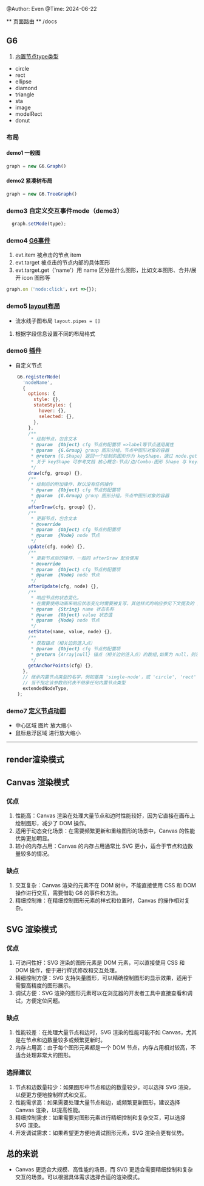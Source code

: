 @Author: Even
@Time: 2024-06-22


** 页面路由 **
/docs 



## G6

1. [内置节点type类型](https://g6.antv.antgroup.com/manual/middle/elements/nodes/default-node)
- circle
- rect 
- ellipse
- diamond
- triangle
- sta
- image
- modelRect
- donut



### 布局

#### demo1 一般图 
```js
graph = new G6.Graph()
```

#### demo2 紧凑树布局
```js
graph = new G6.TreeGraph()
```

### demo3 自定义交互事件mode（demo3）
```js
  graph.setMode(type);
```


### demo4 [G6事件](https://g6.antv.antgroup.com/manual/middle/states/bind-event) 
1. evt.item 被点击的节点 item
2. evt.target 被点击的节点内部的具体图形
3. evt.target.get（'name'）用 name 区分是什么图形，比如文本图形、合并/展开 icon 图形等
```js
graph.on（'node:click'，evt =>{});
```


### demo5 [layout布局](https://g6.antv.antgroup.com/manual/middle/layout/graph-layout)

- 流水线子图布局 `layout.pipes = []`
1. 根据字段信息设置不同的布局格式


### demo6 [插件](https://g6.antv.antgroup.com/api/plugins#edge-bundling) 

- 自定义节点

```js
    G6.registerNode(
      'nodeName',
      {
        options: {
          style: {},
          stateStyles: {
            hover: {},
            selected: {},
          },
        },
        /**
         * 绘制节点，包含文本
         * @param  {Object} cfg 节点的配置项 =>label等节点通用属性
         * @param  {G.Group} group 图形分组，节点中图形对象的容器
         * @return {G.Shape} 返回一个绘制的图形作为 keyShape，通过 node.get('keyShape') 可以获取。
         * 关于 keyShape 可参考文档 核心概念-节点/边/Combo-图形 Shape 与 keyShape
         */
        draw(cfg, group) {},
        /**
         * 绘制后的附加操作，默认没有任何操作
         * @param  {Object} cfg 节点的配置项
         * @param  {G.Group} group 图形分组，节点中图形对象的容器
         */
        afterDraw(cfg, group) {},
        /**
         * 更新节点，包含文本
         * @override
         * @param  {Object} cfg 节点的配置项
         * @param  {Node} node 节点
         */
        update(cfg, node) {},
        /**
         * 更新节点后的操作，一般同 afterDraw 配合使用
         * @override
         * @param  {Object} cfg 节点的配置项
         * @param  {Node} node 节点
         */
        afterUpdate(cfg, node) {},
        /**
         * 响应节点的状态变化。
         * 在需要使用动画来响应状态变化时需要被复写，其他样式的响应参见下文提及的 [配置状态样式] 文档
         * @param  {String} name 状态名称
         * @param  {Object} value 状态值
         * @param  {Node} node 节点
         */
        setState(name, value, node) {},
        /**
         * 获取锚点（相关边的连入点）
         * @param  {Object} cfg 节点的配置项
         * @return {Array|null} 锚点（相关边的连入点）的数组,如果为 null，则没有控制点
         */
        getAnchorPoints(cfg) {},
      },
      // 继承内置节点类型的名字，例如基类 'single-node'，或 'circle', 'rect' 等
      // 当不指定该参数则代表不继承任何内置节点类型
      extendedNodeType,
    );
```



### demo7 [定义节点动画](https://g6.antv.antgroup.com/api/plugins#edge-bundling) 
  - 中心区域 图片 放大缩小
  - 鼠标悬浮区域 进行放大缩小


---

## render渲染模式

## Canvas 渲染模式

### 优点
  1. 性能高：Canvas 渲染在处理大量节点和边时性能较好，因为它直接在画布上绘制图形，减少了 DOM 操作。
  2. 适用于动态变化场景：在需要频繁更新和重绘图形的场景中，Canvas 的性能优势更加明显。
  3. 较小的内存占用：Canvas 的内存占用通常比 SVG 更小，适合于节点和边数量较多的情况。

### 缺点
  1. 交互复杂：Canvas 渲染的元素不在 DOM 树中，不能直接使用 CSS 和 DOM 操作进行交互，需要借助 G6 的事件和方法。
  2. 精细控制难：在精细控制图形元素的样式和位置时，Canvas 的操作相对复杂。

## SVG 渲染模式

### 优点
  1. 可访问性好：SVG 渲染的图形元素是 DOM 元素，可以直接使用 CSS 和 DOM 操作，便于进行样式修改和交互处理。
  2. 精细控制方便：SVG 支持矢量图形，可以精确控制图形的显示效果，适用于需要高精度的图形展示。
  3. 调试方便：SVG 渲染的图形元素可以在浏览器的开发者工具中直接查看和调试，方便定位问题。

### 缺点
  1. 性能较差：在处理大量节点和边时，SVG 渲染的性能可能不如 Canvas，尤其是在节点和边数量较多或频繁更新时。
  2. 内存占用高：由于每个图形元素都是一个 DOM 节点，内存占用相对较高，不适合处理非常大的图形。

### 选择建议
  1. 节点和边数量较少：如果图形中节点和边的数量较少，可以选择 SVG 渲染，以便更方便地控制样式和交互。
  2. 性能需求高：如果需要处理大量节点和边，或频繁更新图形，建议选择 Canvas 渲染，以提高性能。
  3. 精细控制需求：如果需要对图形元素进行精细控制和复杂交互，可以选择 SVG 渲染。
  4. 开发调试需求：如果希望更方便地调试图形元素，SVG 渲染会更有优势。

## 总的来说
 - Canvas 更适合大规模、高性能的场景，而 SVG 更适合需要精细控制和复杂交互的场景。可以根据具体需求选择合适的渲染模式。